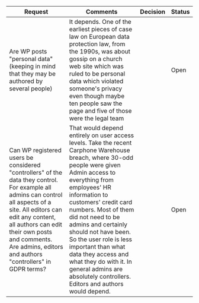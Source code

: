 | Request | Comments | Decision | Status |
| ------- | -------- | -------- | ------ |
| Are WP posts "personal data" (keeping in mind that they may be authored by several people) | It depends. One of the earliest pieces of case law on European data protection law, from the 1990s, was about gossip on a church web site which was ruled to be personal data which violated someone's privacy even though maybe ten people saw the page and five of those were the legal team |  | Open |
| Can WP registered users be considered "controllers" of the data they control. For example all admins can control all aspects of a site. All editors can edit any content, all authors can edit their own posts and comments. Are admins, editors and authors "controllers" in GDPR terms? | That would depend entirely on user access levels. Take the recent Carphone Warehouse breach, where 30-odd people were given Admin access to everything from employees' HR information to customers' credit card numbers. Most of them did not need to be admins and certainly should not have been. So the user role is less important than what data they access and what they do with it. In general admins are absolutely controllers. Editors and authors would depend. |  | Open |
